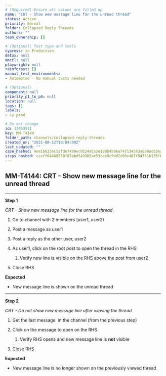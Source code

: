 ```yaml
---
# (Required) Ensure all values are filled up
name: "CRT - Show new message line for the unread thread"
status: Active
priority: Normal
folder: Collapsed Reply Threads
authors: ""
team_ownership: []

# (Optional) Test type and tools
cypress: in Production
detox: null
mmctl: null
playwright: null
rainforest: []
manual_test_environments: 
- Automated - No manual tests needed

# (Optional)
component: null
priority_p1_to_p4: null
location: null
tags: []
labels: 
- cy-prod

# Do not change
id: 13453951
key: MM-T4144
folder_path: channels/collapsed-reply-threads
created_on: "2021-08-12T19:04:09Z"
last_updated: ""
case_hashed: 4ee1b6356c52fde7409ec0534a5a2e108b4b36a747134543a800ac63eac8d0f11932ab9a4fd0a89297c2aa4c4679dead
steps_hashed: cceff644b8560f87abd5499b2ae53cee9c9dd2e09e407f84351b135fb2dcaddd0d6c6f19441eb77e04038cae386ad620
---
```


## MM-T4144: CRT - Show new message line for the unread thread

---

**Step 1**

_CRT - Show new message line for the unread thread_

1. Go to channel with 2 members (user1, user2)

2. Post a message as user1 

3. Post a reply as the other user, user2

4. As user1, click on the root post to open the thread in the RHS

   1. Verify new line is visible on the RHS above the post from user2

5. Close RHS

**Expected**

- New message line is shown on the unread thread

---

**Step 2**

_CRT - Do not show new message line after viewing the thread_

1. Get the last message  in the channel (from the previous step)

2. Click on the message to open on the RHS

   1. Verify RHS opens and new message line is **not** visible 

3. Close RHS

**Expected**

- New message line is no longer shown on the previously viewed thread
